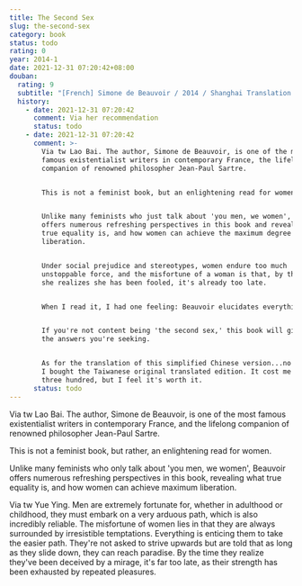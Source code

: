 ```yaml
---
title: The Second Sex
slug: the-second-sex
category: book
status: todo
rating: 0
year: 2014-1
date: 2021-12-31 07:20:42+08:00
douban:
  rating: 9
  subtitle: "[French] Simone de Beauvoir / 2014 / Shanghai Translation Publishing House"
  history:
    - date: 2021-12-31 07:20:42
      comment: Via her recommendation
      status: todo
    - date: 2021-12-31 07:20:42
      comment: >-
        Via tw Lao Bai. The author, Simone de Beauvoir, is one of the most
        famous existentialist writers in contemporary France, the lifelong
        companion of renowned philosopher Jean-Paul Sartre. 


        This is not a feminist book, but an enlightening read for women. 


        Unlike many feminists who just talk about 'you men, we women', Beauvoir
        offers numerous refreshing perspectives in this book and reveals what
        true equality is, and how women can achieve the maximum degree of
        liberation. 


        Under social prejudice and stereotypes, women endure too much
        unstoppable force, and the misfortune of a woman is that, by the time
        she realizes she has been fooled, it's already too late. 


        When I read it, I had one feeling: Beauvoir elucidates everything. 


        If you're not content being 'the second sex,' this book will give you
        the answers you're seeking. 


        As for the translation of this simplified Chinese version...no words, as
        I bought the Taiwanese original translated edition. It cost me more than
        three hundred, but I feel it's worth it.
      status: todo
---
```


Via tw Lao Bai. The author, Simone de Beauvoir, is one of the most famous existentialist writers in contemporary France, and the lifelong companion of renowned philosopher Jean-Paul Sartre. 

This is not a feminist book, but rather, an enlightening read for women. 

Unlike many feminists who only talk about 'you men, we women', Beauvoir offers numerous refreshing perspectives in this book, revealing what true equality is, and how women can achieve maximum liberation. 

Via tw Yue Ying. Men are extremely fortunate for, whether in adulthood or childhood, they must embark on a very arduous path, which is also incredibly reliable. The misfortune of women lies in that they are always surrounded by irresistible temptations. Everything is enticing them to take the easier path. They're not asked to strive upwards but are told that as long as they slide down, they can reach paradise. By the time they realize they've been deceived by a mirage, it's far too late, as their strength has been exhausted by repeated pleasures.
